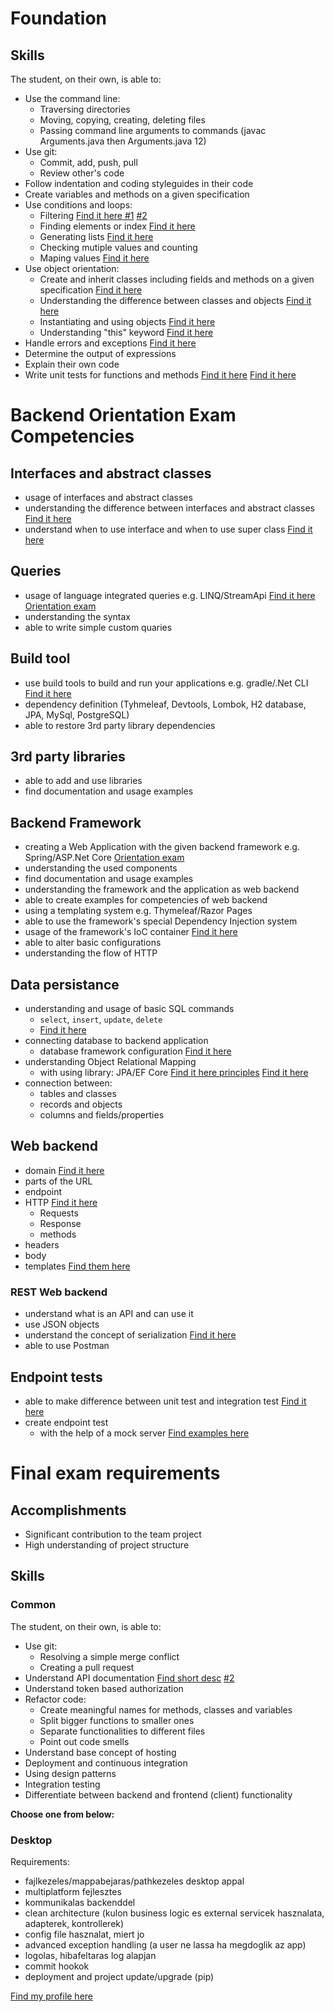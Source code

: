 # Foundation

## Skills

The student, on their own, is able to:

 -  Use the command line:
     -  Traversing directories
     -  Moving, copying, creating, deleting files
     -  Passing command line arguments to commands (javac Arguments.java then Arguments.java 12) 
 -  Use git:
     -  Commit, add, push, pull
     -  Review other's code
 -  Follow indentation and coding styleguides in their code
 -  Create variables and methods on a given specification
 -  Use conditions and loops:
     -  Filtering
     	[Find it here #1](https://github.com/greenfox-academy/tothmalex/blob/master/week-04/day-03/src/CountLetters.java)
     	[ #2](http://zetcode.com/articles/javafilterlist)
     -  Finding elements or index 
     	[Find it here](https://github.com/greenfox-academy/tothmalex/blob/master/week-04/day-03/src/CountLetters.java)
     -  Generating lists
     	[Find it here](https://github.com/greenfox-academy/tothmalex/blob/master/week-04/day-03/src/Anagram.java)
     -  Checking mutiple values and counting
     -  Maping values
     	[Find it here](https://github.com/greenfox-academy/tothmalex/blob/master/week-04/day-03/src/CountLetters.java)
 -  Use object orientation:
     -  Create and inherit classes including fields and methods on a given specification
		[Find it here](https://github.com/greenfox-academy/tothmalex/tree/master/week-05/day-05/src)
     -  Understanding the difference between classes and objects
     	[Find it here](https://docs.google.com/document/d/1IDDy5g9eX0bp1UqqqICwZwJE7IEsiRWMQtCbZPldUf0/edit#)
     -  Instantiating and using objects
     	[Find it here](https://github.com/greenfox-academy/tothmalex/blob/master/week-04/day-03/test/AnagramTest.java)
     -  Understanding "this" keyword
     	[Find it here](https://www.javatpoint.com/this-keyword)
 -  Handle errors and exceptions
 	[Find it here](https://github.com/greenfox-academy/tothmalex/blob/master/week-03/day-02/src/CountLines.java)
 -  Determine the output of expressions
 -  Explain their own code
 -  Write unit tests for functions and methods
 	[Find it here](https://github.com/greenfox-academy/tothmalex/blob/master/week-04/day-03/test/CountLettersTest.java)
	[Find it here](https://github.com/greenfox-academy/tothmalex/blob/master/week-04/day-03/test/AnagramTest.java)



# Backend Orientation Exam Competencies

## Interfaces and abstract classes

- usage of interfaces and abstract classes
- understanding the difference between interfaces and abstract classes
	[Find it here](http://codeofdoom.com/wordpress/2009/02/12/learn-this-when-to-use-an-abstract-class-and-an-interface/)
- understand when to use interface and when to use super class
	[Find it here](https://github.com/greenfox-academy/tothmalex/blob/master/week-05/day-05/src/Candy.java)

## Queries

- usage of language integrated queries e.g. LINQ/StreamApi
	[Find it here](http://www.java2s.com/Tutorials/Java_Streams/java.util.stream/Stream/Stream_generate_Supplier_s_example.htm)
	[Orientation exam](https://github.com/tothmalex/pallida-orientation-exam/blob/master/exam/src/main/java/com/greenfox/exam/controller/MainController.java)
- understanding the syntax
- able to write simple custom quaries

## Build tool

- use build tools to build and run your applications e.g. gradle/.Net CLI 
 [Find it here](https://github.com/greenfox-academy/tothmalex/blob/master/week-08/day-02/build.gradle)
- dependency definition (Tyhmeleaf, Devtools, Lombok, H2 database, JPA, MySql, PostgreSQL)
- able to restore 3rd party library dependencies

## 3rd party libraries

- able to add and use libraries
- find documentation and usage examples

## Backend Framework

- creating a Web Application with the given backend framework e.g. Spring/ASP.Net Core 
	[Orientation exam](https://github.com/tothmalex/pallida-orientation-exam/blob/master/exam/src/main/java/com/greenfox/exam/controller/MainController.java)
- understanding the used components
- find documentation and usage examples
- understanding the framework and the application as web backend
- able to create examples for competencies of web backend
- using a templating system e.g. Thymeleaf/Razor Pages
- able to use the framework's special Dependency Injection system
- usage of the framework's IoC container
 [Find it here](https://www.tutorialspoint.com/spring/spring_ioc_containers.htm)
- able to alter basic configurations
- understanding the flow of HTTP

## Data persistance

- understanding and usage of basic SQL commands
  - `select`, `insert`, `update`, `delete`
  - [Find it here](https://gist.github.com/hofmannsven/9164408)
- connecting database to backend application
  - database framework configuration
  [Find it here](https://github.com/tothmalex/pallida-orientation-exam/blob/master/exam/src/main/resources/application.properties)
- understanding Object Relational Mapping
  - with using library: JPA/EF Core
  [Find it here principles](https://github.com/tothmalex/pallida-orientation-exam/blob/master/exam/src/main/java/com/greenfox/exam/model/Car.java)
  [Find it here](https://github.com/tothmalex/pallida-orientation-exam/blob/master/exam/src/main/java/com/greenfox/exam/repository/CarRepo.java)
- connection between:
  - tables and classes
  - records and objects
  - columns and fields/properties

## Web backend

- domain
  [Find it here](https://www.computerhope.com/jargon/d/domain.htm)
- parts of the URL
- endpoint
- HTTP
[Find it here](http://www.baeldung.com/spring-requestmapping)
  - Requests
  - Response
  - methods
- headers
- body
- templates
[Find them here](https://www.tutorialspoint.com/http/http_messages.htm)

### REST Web backend

- understand what is an API and can use it
- use JSON objects
- understand the concept of serialization
 [Find it here](https://www.tutorialspoint.com/java/java_serialization.htm)
- able to use Postman

## Endpoint tests

- able to make difference between unit test and integration test
[Find it here](https://www.typemock.com/unit-tests-integration-tests)
- create endpoint test
  - with the help of a mock server
[Find examples here](https://github.com/greenfox-academy/tothmalex/blob/master/week-09/day-02/frontend/src/test/java/com/greenfox/frontend/FrontendApplicationTests.java)


# Final exam requirements

## Accomplishments

 -  Significant contribution to the team project
 -  High understanding of project structure

## Skills

### Common

The student, on their own, is able to:
 -  Use git:
     -  Resolving a simple merge conflict
     -  Creating a pull request
 -  Understand API documentation
 	[Find short desc](https://scottbarstow.com/apis-the-magic-fairy-dust-inside-your-app/)
	[#2](https://scottbarstow.com/apis-how-to-read-and-understand-documentation/)
 -  Understand token based authorization
 -  Refactor code:
     -  Create meaningful names for methods, classes and variables
     -  Split bigger functions to smaller ones
     -  Separate functionalities to different files
     -  Point out code smells
 -  Understand base concept of hosting
 -  Deployment and continuous integration
 -  Using design patterns
 -  Integration testing
 -  Differentiate between backend and frontend (client) functionality


**Choose one from below:**

### Desktop
 
Requirements: 
 -  fajlkezeles/mappabejaras/pathkezeles desktop appal
 -  multiplatform fejlesztes
 -  kommunikalas backenddel
 -  clean architecture (kulon business logic es external servicek hasznalata, adapterek, kontrollerek)
 -  config file hasznalat, miert jo
 -  advanced exception handling (a user ne lassa ha megdoglik az app)
 -  logolas, hibafeltaras log alapjan
 -  commit hookok
 -  deployment and project update/upgrade (pip)



[Find my profile here](https://github.com/tothmalex)


